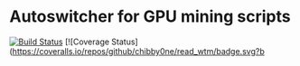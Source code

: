 # Autoswitcher for GPU mining scripts 
[![Build Status](https://travis-ci.org/chibby0ne/read_wtm.svg?branch=master)](https://travis-ci.org/chibby0ne/read_wtm)
[![Coverage Status](https://coveralls.io/repos/github/chibby0ne/read_wtm/badge.svg?b